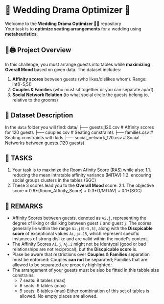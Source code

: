 # 💑 Wedding Drama Optimizer 💑

Welcome to the **Wedding Drama Optimizer 👰🤵**  repository  
Your task is to **optimize seating arrangements** for a wedding using **metaheuristics**.  

## 🔔🖨 Project Overview
In this challenge, you must arrange guests into tables while **maximizing Overall Mood** based on given data. The dataset includes:  
1. **Affinity scores** between guests (who likes/dislikes whom). Range: int([-5,5])
2. **Couples & Families** (who must sit together or you can separate apart).
3. **Social Network Relation** (to what social circle the guests belong to, relative to the grooms)  

## 📜 Dataset Description
In the `data` folder you will find:
data/ 
├── guests_120.csv # Affinity scores for 120 guests
├── couples.csv # Seating constraints
├── families.csv # Seating constraints with kids
├── social_network_120.csv # Social Networks between guests (120 guests)

## 🔑 TASKS
1. Your task is to maximize the Room Afinity Score (RAS) while also: 
    1.1. reducing the mean intratable affinity variance (MITAV)
    1.2. encouring social groups clusters in the tables (SGC)
2. These 3 scores lead you to the **Overall Mood** score:
    2.1.  The objective score = 0.6*(Room_Affinity_Score) + 0.3*(1/MITAV) + 0.1*(SGC)
 

## 📌 REMARKS
- Affinity Scores between guests, denoted as `Ai,j`, representing the degree of liking or disliking between guest `i` and guest `j`. The scores generally lie within the range `Ai,j∈[−5,5]`, along with the **Discpicable score** of exceptional values `Ai,j=−15`, which represent specific instances of strong dislike and are valid within the model's context.
- The Affinity Scores `Ai,j`, `Aj,i` might not be identycal (good or bad relationships are not reciprocal), but the **Discpicable score** is.
- Plase be aware that restrictions over **Couples** & **Families** separation must be enforced: Couples **can not** be separated; Families that are allowed to be separated are properly highlighted;
- The arrangement of your guests must be also be fitted in this tabble size constrains:
    - 7 seats: 9 tables (max)
    - 8 seats: 9 tables (max)
    - 9 seats: 8 tables (max)
Either combination of this set of tables is allowed. No empty places are allowed.